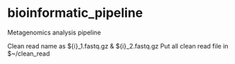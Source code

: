 # bioinformatic_pipeline
Metagenomics analysis pipeline

Clean read name as ${i}_1.fastq.gz & ${i}_2.fastq.gz
Put all clean read file in $~/clean_read
